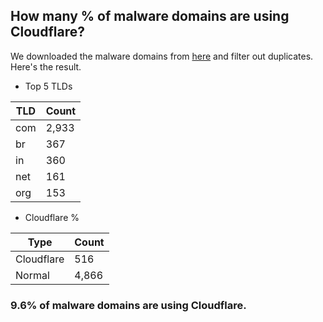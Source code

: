 ## How many % of malware domains are using Cloudflare?


We downloaded the malware domains from [here](https://urlhaus.abuse.ch) and filter out duplicates.
Here's the result.


[//]: # (start replacement)


- Top 5 TLDs

| TLD | Count |
| --- | --- |
| com | 2,933 |
| br | 367 |
| in | 360 |
| net | 161 |
| org | 153 |


- Cloudflare %

| Type | Count |
| --- | --- |
| Cloudflare | 516 |
| Normal | 4,866 |


### 9.6% of malware domains are using Cloudflare.